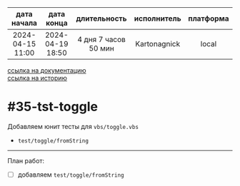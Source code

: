 |   дата начала    |    дата конца    |  длительность  | исполнитель  | платформа |
|:----------------:|:----------------:|:--------------:|:------------:|:---------:|
| 2024-04-15 11:00 | 2024-04-19 18:50 | 4 дня 7 часов 50 мин | Kartonagnick |   local   |

[ссылка на документацию](../docs.md)  
[ссылка на историю](../history.md#-v035-dev)  

#35-tst-toggle
==============
Добавляем юнит тесты для  `vbs/toggle.vbs`  
 - `test/toggle/fromString`  

--------------------------------------------------------------------------------

План работ:  
  - [ ] добавляем `test/toggle/fromString`  

